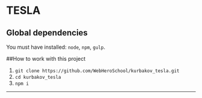# TESLA

## Global dependencies
You must have installed: `node`, `npm`, `gulp`.

##How to work with this project

1. `git clone https://github.com/WebHeroSchool/kurbakov_tesla.git`
2. `cd kurbakov_tesla`
3. `npm i`

---